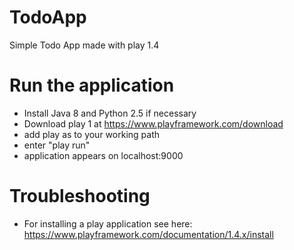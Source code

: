 # TodoApp

Simple Todo App made with play 1.4


# Run the application

- Install Java 8 and Python 2.5 if necessary
- Download play 1 at https://www.playframework.com/download
- add play as to your working path
- enter "play run"
- application appears on localhost:9000

# Troubleshooting

- For installing a play application see here: https://www.playframework.com/documentation/1.4.x/install


